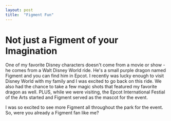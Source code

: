 ```yaml
---
layout: post
title:  "Figment Fun"
---
```



# Not just a Figment of your Imagination

One of my favorite Disney characters doesn't come from a movie or show - he comes from a Walt Disney World ride.  He's a small purple dragon named Figment and you can find him in Epcot.  I recently was lucky enough to visit Disney World with my family and I was excited to go back on this ride.  We also had the chance to take a few magic shots that featured my favorite dragon as well.  PLUS, while we were visiting, the Epcot International Festial of the Arts started and Figment served as the mascot for the event.

I was so excited to see more Figment all throughout the park for the event.  So, were you already a Figment fan like me?
